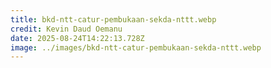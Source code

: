 ```yaml
---
title: bkd-ntt-catur-pembukaan-sekda-nttt.webp
credit: Kevin Daud Oemanu
date: 2025-08-24T14:22:13.728Z
image: ../images/bkd-ntt-catur-pembukaan-sekda-nttt.webp
---
```


